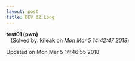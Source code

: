 ```yaml
---
layout: post
title: DEV 02 Long
---
```


<!--break-->

**test01 (pwn)**  
&nbsp;&nbsp;&nbsp;(Solved by: **kileak** on _Mon Mar  5 14:42:47 2018_)  
  


Updated on Mon Mar  5 14:46:55 2018
